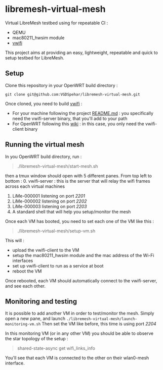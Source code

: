 # libremesh-virtual-mesh

Virtual LibreMesh testbed using for repeatable CI :
- QEMU
- mac80211_hwsim module
- [vwifi](https://github.com/Raizo62/vwifi)

This project aims at providing an easy, lightweight, repeatable and quick to setup testbed for LibreMesh.

## Setup

Clone this repository in your OpenWRT build directory :

`git clone git@github.com:VGDSpehar/libremesh-virtual-mesh.git`

Once cloned, you need to build [vwifi](https://github.com/Raizo62/vwifi) :
- For your machine following the project [README.md](https://github.com/Raizo62/vwifi/blob/master/README.md) : you specifically need the vwifi-server binary, that you'll add to your path
- For OpenWRT following this [wiki](https://github.com/Raizo62/vwifi/wiki/Install-on-OpenWRT-X86_64) : in this case, you only need the vwifi-client binary

## Running the virtual mesh

In you OpenWRT build directory, run : 

> ./libremesh-virtual-mesh/start-mesh.sh

then a tmux window should open with 5 different panes. From top left to bottom : 
0. vwifi-server : this is the server that will relay the wifi frames across each virtual machines
1. LiMe-000001 listening on port *2201*
2. LiMe-000002 listening on port *2202*
3. LiMe-000003 listening on port *2203*
5. A standard shell that will help you setup/monitor the mesh

Once each VM has booted, you need to set each one of the VM like this : 

> ./libremesh-virtual-mesh/setup-vm.sh <ssh-port>

This will : 
- upload the vwifi-client to the VM
- setup the mac80211_hwsim module and the mac address of the Wi-Fi interfaces
- set up vwifi-client to run as a service at boot
- reboot the VM

Once rebooted, each VM should automatically connect to the vwifi-server, and see each other. 

## Monitoring and testing

It is possible to add another VM in order to test/monitor the mesh. 
Simply open a new pane, and launch `./libremesh-virtual-mesh/launch-monitoring-vm.sh`
Then set the VM like before, this time is using port *2204*

In this monitoring VM (or in any other VM) you should be able to observe the star topology of the setup : 

> shared-state-async get wifi_links_info

You'll see that each VM is connected to the other on their wlan0-mesh interface.
